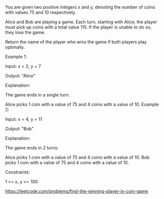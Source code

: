 You are given two positive integers x and y, denoting the number of coins with values 75 and 10 respectively.

Alice and Bob are playing a game. Each turn, starting with Alice, the player must pick up coins with a total value 115. If the player is unable to do so, they lose the game.

Return the name of the player who wins the game if both players play optimally.



Example 1:

Input: x = 2, y = 7

Output: "Alice"

Explanation:

The game ends in a single turn:

Alice picks 1 coin with a value of 75 and 4 coins with a value of 10.
Example 2:

Input: x = 4, y = 11

Output: "Bob"

Explanation:

The game ends in 2 turns:

Alice picks 1 coin with a value of 75 and 4 coins with a value of 10.
Bob picks 1 coin with a value of 75 and 4 coins with a value of 10.


Constraints:

1 <= x, y <= 100

https://leetcode.com/problems/find-the-winning-player-in-coin-game